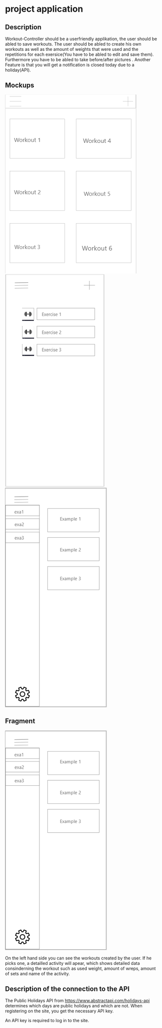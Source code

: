 # project application

## Description
Workout-Controller should be a userfriendly applikation, the user should be abled to save workouts. The user should be abled to create his own workouts as well as the amount of weights that were used and the repetitions for each exersice(You have to be abled to edit and save them). Furthermore you have to be abled to take before/after pictures . Another Feature is that you will get a notification is closed today due to a holiday(API).

## Mockups
![](https://github.com/eleidinger17/Wourkout-Controller/blob/main/assets/MainScreen.PNG)
![](https://github.com/eleidinger17/Wourkout-Controller/blob/main/assets/WorkoutScreen.PNG)
![](https://github.com/eleidinger17/Wourkout-Controller/blob/main/assets/OptionsScreen.PNG)

## Fragment

![](https://github.com/eleidinger17/Wourkout-Controller/blob/main/assets/OptionsScreen.PNG)

On the left hand side you can see the workouts created by the user. If he picks one, a detailled activity will apear, which shows detailed data consinderning the workout such as used weight, amount of wreps, amount of sets and name of the activity.

## Description of the connection to the API

 The Public Holidays API from https://www.abstractapi.com/holidays-api determines which days are public holidays and which are not.
 When registering on the site, you get the necessary API key.
 
 An API key is required to log in to the site.
